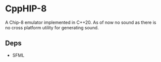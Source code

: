 # CppHIP-8
A Chip-8 emulator implemented in C++20.
As of now no sound as there is no cross platform utility for generating sound.

## Deps
* SFML
